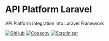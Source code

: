 API Platform Laravel
====
API Platform integration into Laravel Framework

[![GitHub](https://img.shields.io/github/workflow/status/kilip/api-platform-laravel/CI?style=flat-square)](https://github.com/kilip/api-platform-laravel/actions?query=workflow%3ACI+branch%3Amaster)
[![Codecov](https://img.shields.io/codecov/c/github/kilip/api-platform-laravel?style=flat-square)](https://codecov.io/gh/kilip/api-platform-laravel/branch/master)
[![Scrutinizer](https://img.shields.io/scrutinizer/quality/g/kilip/api-platform-laravel?style=flat-square)](https://img.shields.io/scrutinizer/build/g/kilip/api-platform-laravel?style=flat-square)